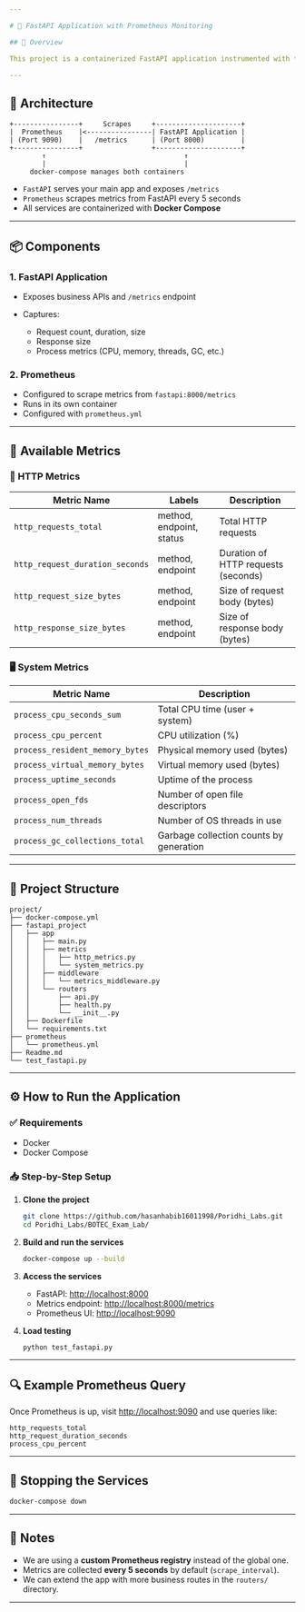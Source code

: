 ```yaml
---

# 📘 FastAPI Application with Prometheus Monitoring

## 🚀 Overview

This project is a containerized FastAPI application instrumented with **custom HTTP and system-level Prometheus metrics**. The monitoring data is exposed at `/metrics`, which Prometheus scrapes at regular intervals. This setup provides observability into request patterns, performance, and system behavior of your FastAPI service.

---
```


## 🧩 Architecture

```
+----------------+     Scrapes     +---------------------+
|  Prometheus    |<----------------| FastAPI Application |
| (Port 9090)    |   /metrics      | (Port 8000)         |
+----------------+                 +---------------------+
        ↑                                  ↑
        |                                  |
     docker-compose manages both containers
```

* `FastAPI` serves your main app and exposes `/metrics`
* `Prometheus` scrapes metrics from FastAPI every 5 seconds
* All services are containerized with **Docker Compose**

---

## 📦 Components

### 1. **FastAPI Application**

* Exposes business APIs and `/metrics` endpoint
* Captures:

  * Request count, duration, size
  * Response size
  * Process metrics (CPU, memory, threads, GC, etc.)

### 2. **Prometheus**

* Configured to scrape metrics from `fastapi:8000/metrics`
* Runs in its own container
* Configured with `prometheus.yml`

---

## 🧪 Available Metrics

### 🔧 HTTP Metrics

| Metric Name                     | Labels                   | Description                         |
| ------------------------------- | ------------------------ | ----------------------------------- |
| `http_requests_total`           | method, endpoint, status | Total HTTP requests                 |
| `http_request_duration_seconds` | method, endpoint         | Duration of HTTP requests (seconds) |
| `http_request_size_bytes`       | method, endpoint         | Size of request body (bytes)        |
| `http_response_size_bytes`      | method, endpoint         | Size of response body (bytes)       |

### 🖥️ System Metrics

| Metric Name                     | Description                             |
| ------------------------------- | --------------------------------------- |
| `process_cpu_seconds_sum`       | Total CPU time (user + system)          |
| `process_cpu_percent`           | CPU utilization (%)                     |
| `process_resident_memory_bytes` | Physical memory used (bytes)            |
| `process_virtual_memory_bytes`  | Virtual memory used (bytes)             |
| `process_uptime_seconds`        | Uptime of the process                   |
| `process_open_fds`              | Number of open file descriptors         |
| `process_num_threads`           | Number of OS threads in use             |
| `process_gc_collections_total`  | Garbage collection counts by generation |

---

## 🧰 Project Structure

```
project/
├── docker-compose.yml
├── fastapi_project
│   ├── app
│   │   ├── main.py
│   │   ├── metrics
│   │   │   ├── http_metrics.py
│   │   │   └── system_metrics.py
│   │   ├── middleware
│   │   │   └── metrics_middleware.py
│   │   └── routers
│   │       ├── api.py
│   │       ├── health.py
│   │       └── __init__.py
│   ├── Dockerfile
│   └── requirements.txt
├── prometheus
│   └── prometheus.yml
├── Readme.md
└── test_fastapi.py

```

---

## ⚙️ How to Run the Application

### ✅ Requirements

* Docker
* Docker Compose

### 📥 Step-by-Step Setup

1. **Clone the project**

   ```bash
   git clone https://github.com/hasanhabib16011998/Poridhi_Labs.git
   cd Poridhi_Labs/BOTEC_Exam_Lab/
   ```

2. **Build and run the services**

   ```bash
   docker-compose up --build
   ```

3. **Access the services**

   * FastAPI: [http://localhost:8000](http://localhost:8000)
   * Metrics endpoint: [http://localhost:8000/metrics](http://localhost:8000/metrics)
   * Prometheus UI: [http://localhost:9090](http://localhost:9090)

4. **Load testing**

   ```bash
   python test_fastapi.py
   ```

---

## 🔍 Example Prometheus Query

Once Prometheus is up, visit [http://localhost:9090](http://localhost:9090) and use queries like:

```promql
http_requests_total
http_request_duration_seconds
process_cpu_percent
```

---

## 🧹 Stopping the Services

```bash
docker-compose down
```

---

## 📝 Notes

* We are using a **custom Prometheus registry** instead of the global one.
* Metrics are collected **every 5 seconds** by default (`scrape_interval`).
* We can extend the app with more business routes in the `routers/` directory.

---